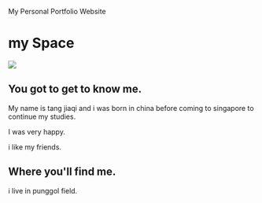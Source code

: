 My Personal Portfolio Website
<!DOCTYPE html>
<html>
<link rel="stylesheet" type="text/css" href="style.css">
<body>
  <h1> my Space </h1>
  <img src="photo01.jpg"/>
  <h2> You got to get to know me. </h2>
  <p> My name is tang jiaqi and i was born in china
  before coming to singapore to continue my studies.</p>
  <p> I was very happy.</p>
  <p> i like my friends.</p>
  
  <h2> Where  you'll find me. </h2>
  <p> i live in punggol field.</p>
      
</body>
</html>

